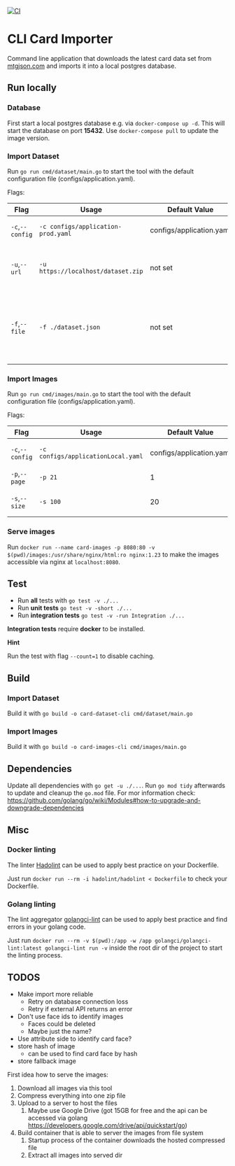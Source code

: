 [![CI](https://github.com/konstantinfoerster/card-importer-go/actions/workflows/ci.yml/badge.svg?branch=main)](https://github.com/konstantinfoerster/card-importer-go/actions/workflows/ci.yml)

# CLI Card Importer

Command line application that downloads the latest card data set from [mtgjson.com](https://mtgjson.com/) and imports it
into a local postgres database.

## Run locally

### Database

First start a local postgres database e.g. via `docker-compose up -d`. This will start the database on port **15432**.
Use `docker-compose pull` to update the image version.

### Import Dataset

Run `go run cmd/dataset/main.go` to start the tool with the default configuration file (configs/application.yaml).

Flags:

| Flag            | Usage                              | Default Value            | Description                                                                             |
|-----------------|------------------------------------|--------------------------|-----------------------------------------------------------------------------------------|
| `-c`,`--config` | `-c configs/application-prod.yaml` | configs/application.yaml | path to the configuration file                                                          |
| `-u`,`--url`    | `-u https://localhost/dataset.zip` | not set                  | dataset download url (only json and zip is supported)                                   |
| `-f`,`--file`   | `-f ./dataset.json`                | not set                  | path to local dataset json file, has precedence over the url flag or configuration file |

### Import Images

Run `go run cmd/images/main.go` to start the tool with the default configuration file (configs/application.yaml).

Flags:

| Flag            | Usage                              | Default Value            | Description                    |
|-----------------|------------------------------------|--------------------------|--------------------------------|
| `-c`,`--config` | `-c configs/applicationLocal.yaml` | configs/application.yaml | path to the configuration file | 
| `-p`,`--page`   | `-p 21`                            | 1                        | start page number              |
| `-s`,`--size`   | `-s 100`                           | 20                       | amount of entries per page     |

### Serve images

Run `docker run --name card-images -p 8080:80 -v $(pwd)/images:/usr/share/nginx/html:ro nginx:1.23` to make the images
accessible via nginx at `localhost:8080`.

## Test

* Run **all** tests with `go test -v ./...`
* Run **unit tests** `go test -v -short ./...`
* Run **integration tests** `go test -v -run Integration ./...`

**Integration tests** require **docker** to be installed.

**Hint**

Run the test with flag `--count=1` to disable caching.


## Build

### Import Dataset

Build it with `go build -o card-dataset-cli cmd/dataset/main.go`

### Import Images

Build it with `go build -o card-images-cli cmd/images/main.go`

## Dependencies

Update all dependencies with `go get -u ./...`. Run `go mod tidy` afterwards to update and cleanup the `go.mod` file.
For mor information check: https://github.com/golang/go/wiki/Modules#how-to-upgrade-and-downgrade-dependencies

## Misc

### Docker linting

The linter [Hadolint](https://github.com/hadolint/hadolint) can be used to apply best practice on your Dockerfile.

Just run `docker run --rm -i hadolint/hadolint < Dockerfile` to check your Dockerfile.

### Golang linting

The lint aggregator [golangci-lint](https://golangci-lint.run/) can be used to apply best practice and find errors in
your golang code.

Just run `docker run --rm -v $(pwd):/app -w /app golangci/golangci-lint:latest golangci-lint run -v` inside the root
dir of the project to start the linting process.

## TODOS

* Make import more reliable
  * Retry on database connection loss
  * Retry if external API returns an error
* Don't use face ids to identify images
  * Faces could be deleted
  * Maybe just the name?
* Use attribute side to identify card face?  
* store hash of image 
  * can be used to find card face by hash
* store fallback image

First idea how to serve the images:

1. Download all images via this tool
2. Compress everything into one zip file
3. Upload to a server to host the files
    1. Maybe use Google Drive (got 15GB for free and the api can be accessed via
       golang https://developers.google.com/drive/api/quickstart/go)
4. Build container that is able to server the images from file system
    1. Startup process of the container downloads the hosted compressed file
    2. Extract all images into served dir
